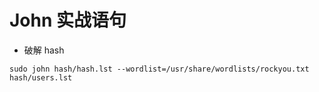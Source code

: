 # John 实战语句

- 破解 hash

```
sudo john hash/hash.lst --wordlist=/usr/share/wordlists/rockyou.txt hash/users.lst
```
